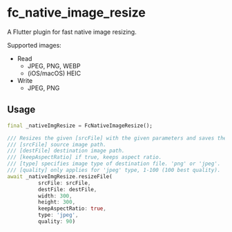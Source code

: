 # fc_native_image_resize

A Flutter plugin for fast native image resizing.

Supported images:

- Read
  - JPEG, PNG, WEBP
  - (iOS/macOS) HEIC
- Write
  - JPEG, PNG

## Usage

```dart
final _nativeImgResize = FcNativeImageResize();

/// Resizes the given [srcFile] with the given parameters and saves the results to [destFile].
/// [srcFile] source image path.
/// [destFile] destination image path.
/// [keepAspectRatio] if true, keeps aspect ratio.
/// [type] specifies image type of destination file. 'png' or 'jpeg'.
/// [quality] only applies for 'jpeg' type, 1-100 (100 best quality).
await _nativeImgResize.resizeFile(
          srcFile: srcFile,
          destFile: destFile,
          width: 300,
          height: 300,
          keepAspectRatio: true,
          type: 'jpeg',
          quality: 90)
```
